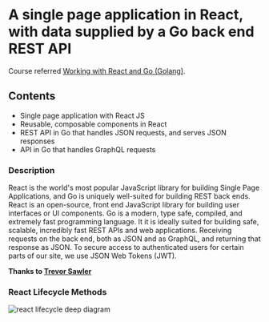 # A single page application in React, with data supplied by a Go back end REST API

Course referred [Working with React and Go (Golang)](https://e2.udemymail.com/ls/click?upn=s5Pt16BViR0zgCI1xSXEEtHGh8BdP1yCD9eapQc5g8JGUI2JZ5ZHXMWGpFLGw5qDVnRVxC5gw0E4ExHTWz2cjFDm-2B2kvpIDlzuqNvlhbm4WQPByjhatkqOHaDfhOgbNzxk8rng4-2FkDI35S9sAx4VbZ1QA50OABDUIK-2B9uuwfcO4aHH6xKSk7OHg7n1PP8FlUWimUnai-2BJnb4iISKn-2FSMXkaKYdJZTVH-2FbrQp4y73OiiNan8Y-2BUV0e7WGuz8Cml6hGKvlHOf8SO2tPaPZJ5Fy4w-3D-3Dyly9_DYTu1JLF-2FPhTdZDO57SRv6VCQlHrhkZv4KsHMpdvAAJgXRVN4-2BaDb-2FPgQq32lqKLBNI8CAkQdP4Osr2tSnvrsTZJEki-2FpnARQxDZmxgIOq5qrJhDv7w9HSGTHf5BcV5OQCTgNKwME2GwywrChp-2B56VEyLcA2IzZX8EtQT-2FpsSDy5uuhuS5sSrGdMWJtvn0syThQlAHDK42zJv-2BZ0vCVt-2BcgnaZqRMBNtXLSCQuSqbbo2LEBbRkshO5Du4deHLCNZOBeO2EvgGmLnDwHQWF5STayk-2FcwuztuYtX8CYy915LyKXl5pC9qGyOPi4PWWqURLNgmk97Tjhv5cM-2ByhLQfcq1e8r5azlau2ARDii-2F6SMLiJUsw5Q-2BFbxGlhalfVyTO4dq57AuUcXu998qSMBDiVCOvqEcudOID347XJVYHjmiYYNMYf8QgVrcGJC-2BoJdhtm).

## Contents
* Single page application with React JS
* Reusable, composable components in React
* REST API in Go that handles JSON requests, and serves JSON responses
* API in Go that handles GraphQL requests

### Description

React is the world's most popular JavaScript library for building Single Page Applications, and Go is uniquely well-suited for building REST back ends.
React is an open-source, front end JavaScript library for building user interfaces or UI components.
Go is a modern, type safe, compiled, and extremely fast programming language. It it is ideally suited for building safe, scalable, incredibly fast REST APIs and web applications.
Receiving requests on the back end, both as JSON and as GraphQL, and returning that response as JSON.
To secure access to authenticated users for certain parts  of our site, we use JSON Web Tokens (JWT).

**Thanks to [Trevor Sawler](https://udemy.com/user/trevor-sawler/)**

### React Lifecycle Methods

![react lifecycle deep diagram](https://i1.wp.com/programmingwithmosh.com/wp-content/uploads/2018/10/Screen-Shot-2018-10-31-at-1.44.28-PM.png?ssl=1)

